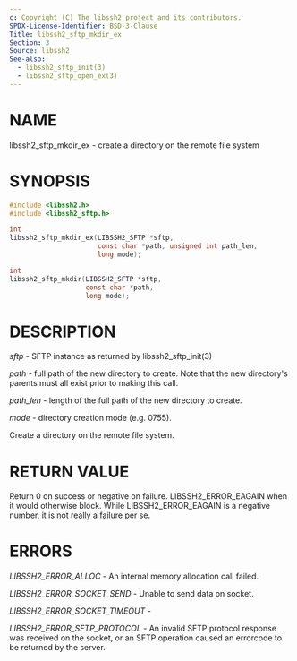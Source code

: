 ```yaml
---
c: Copyright (C) The libssh2 project and its contributors.
SPDX-License-Identifier: BSD-3-Clause
Title: libssh2_sftp_mkdir_ex
Section: 3
Source: libssh2
See-also:
  - libssh2_sftp_init(3)
  - libssh2_sftp_open_ex(3)
---
```


# NAME

libssh2_sftp_mkdir_ex - create a directory on the remote file system

# SYNOPSIS

~~~c
#include <libssh2.h>
#include <libssh2_sftp.h>

int
libssh2_sftp_mkdir_ex(LIBSSH2_SFTP *sftp,
                      const char *path, unsigned int path_len,
                      long mode);

int
libssh2_sftp_mkdir(LIBSSH2_SFTP *sftp,
                   const char *path,
                   long mode);
~~~

# DESCRIPTION

*sftp* - SFTP instance as returned by libssh2_sftp_init(3)

*path* - full path of the new directory to create. Note that the new
directory's parents must all exist prior to making this call.

*path_len* - length of the full path of the new directory to create.

*mode* - directory creation mode (e.g. 0755).

Create a directory on the remote file system.

# RETURN VALUE

Return 0 on success or negative on failure.
LIBSSH2_ERROR_EAGAIN when it would otherwise block. While
LIBSSH2_ERROR_EAGAIN is a negative number, it is not really a failure per se.

# ERRORS

*LIBSSH2_ERROR_ALLOC* - An internal memory allocation call failed.

*LIBSSH2_ERROR_SOCKET_SEND* - Unable to send data on socket.

*LIBSSH2_ERROR_SOCKET_TIMEOUT* -

*LIBSSH2_ERROR_SFTP_PROTOCOL* - An invalid SFTP protocol response was
received on the socket, or an SFTP operation caused an errorcode to be
returned by the server.
